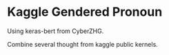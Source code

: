 # Kaggle Gendered Pronoun
<p>Using keras-bert from CyberZHG.
<p>Combine several thought from kaggle public kernels.
